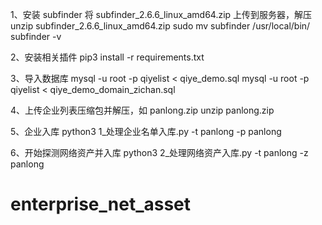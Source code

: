 1、安装 subfinder
将 subfinder_2.6.6_linux_amd64.zip 上传到服务器，解压
unzip subfinder_2.6.6_linux_amd64.zip
sudo mv subfinder /usr/local/bin/
subfinder -v

2、安装相关插件
pip3 install -r requirements.txt

3、导入数据库
mysql -u root -p qiyelist < qiye_demo.sql
mysql -u root -p qiyelist < qiye_demo_domain_zichan.sql

4、上传企业列表压缩包并解压，如 panlong.zip
unzip panlong.zip

5、企业入库
python3 1\_处理企业名单入库.py -t panlong -p panlong

6、开始探测网络资产并入库
python3 2\_处理网络资产入库.py -t panlong -z panlong

# enterprise_net_asset
